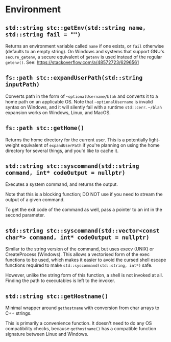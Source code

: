 # Environment

## `std::string stc::getEnv(std::string name, std::string fail = "")`

Returns an environment variable called `name` if one exists, or `fail` otherwise (defaults to an empty string). On Windows and systems that support GNU's `secure_getenv`, a secure equivalent of `getenv` is used instead of the regular `getenv()`. See: https://stackoverflow.com/a/48572723/6296561

## `fs::path stc::expandUserPath(std::string inputPath)`

Converts path in the form of `~optionalUsername/blah` and converts it to a home path on an applicable OS. Note that `~optionalUsername` is invalid syntax on Windows, and it will silently fail with a runtime `std::cerr`. `~/blah` expansion works on Windows, Linux, and MacOS.

## `fs::path stc::getHome()`

Returns the home directory for the current user. This is a potentially light-weight equivalent of `expandUserPath` if you're planning on using the home directory for several things, and you'd like to cache it.

## `std::string stc::syscommand(std::string command, int* codeOutput = nullptr)`

Executes a system command, and returns the output.

Note that this is a blocking function; DO NOT use if you need to stream the output of a given command.

To get the exit code of the command as well, pass a pointer to an int in the second parameter.

## `std::string stc::syscommand(std::vector<const char*> command, int* codeOutput = nullptr)`

Similar to the string version of the command, but uses execv (UNIX) or CreateProcess (Windows). This allows a vectorised form of the exec functions to be used, which makes it easier to avoid the cursed shell escape functions required to make `std::syscommand(std::string, int*)` safe. 

However, unlike the string form of this function, a shell is not invoked at all. Finding the path to executables is left to the invoker.

## `std::string stc::getHostname()`

Minimal wrapper around `gethostname` with conversion from char arrays to C++ strings.

This is primarily a convenience function. It doesn't need to do any OS compatibility checks, because `gethostname()` has a compatible function signature between Linux and Windows.
